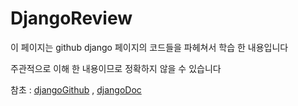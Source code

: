 # DjangoReview

이 페이지는 github django 페이지의 코드들을 파헤쳐서 학습 한 내용입니다

주관적으로 이해 한 내용이므로 정확하지 않을 수 있습니다

참초 : [djangoGithub](https://github.com/django/django) , [djangoDoc](https://docs.djangoproject.com/ko/3.1/)

